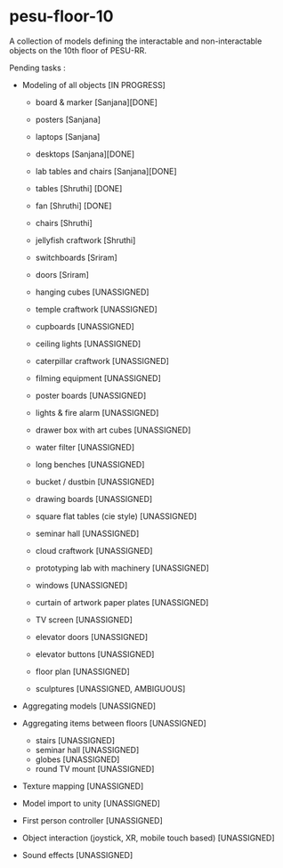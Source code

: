 # pesu-floor-10
A collection of models defining the interactable and non-interactable objects on the 10th floor of PESU-RR.

Pending tasks :

- Modeling of all objects [IN PROGRESS]

    - board & marker [Sanjana][DONE]
    - posters [Sanjana]
    - laptops [Sanjana]
    - desktops [Sanjana][DONE]
    - lab tables and chairs [Sanjana][DONE]

    - tables [Shruthi] [DONE]
    - fan [Shruthi] [DONE]
    - chairs [Shruthi] 
    - jellyfish craftwork [Shruthi]

    - switchboards [Sriram]
    - doors [Sriram]

    - hanging cubes [UNASSIGNED]
    - temple craftwork [UNASSIGNED]
    - cupboards [UNASSIGNED]
    - ceiling lights [UNASSIGNED]
    - caterpillar craftwork [UNASSIGNED]
    - filming equipment [UNASSIGNED]
    - poster boards [UNASSIGNED]
    - lights & fire alarm [UNASSIGNED]
    - drawer box with art cubes [UNASSIGNED]
    - water filter [UNASSIGNED]
    - long benches [UNASSIGNED]
    - bucket / dustbin [UNASSIGNED]
    - drawing boards [UNASSIGNED]
    - square flat tables (cie style) [UNASSIGNED]
    - seminar hall [UNASSIGNED]
    - cloud craftwork [UNASSIGNED]
    - prototyping lab with machinery [UNASSIGNED]
    - windows [UNASSIGNED]
    - curtain of artwork paper plates [UNASSIGNED]
    - TV screen  [UNASSIGNED]
    - elevator doors [UNASSIGNED]
    - elevator buttons [UNASSIGNED]
    - floor plan [UNASSIGNED]
    - sculptures [UNASSIGNED, AMBIGUOUS]

- Aggregating models [UNASSIGNED]

- Aggregating items between floors [UNASSIGNED]

    - stairs [UNASSIGNED]
    - seminar hall [UNASSIGNED]
    - globes [UNASSIGNED]
    - round TV mount [UNASSIGNED]

- Texture mapping [UNASSIGNED]
- Model import to unity [UNASSIGNED]
- First person controller [UNASSIGNED]
- Object interaction (joystick, XR, mobile touch based) [UNASSIGNED]
- Sound effects [UNASSIGNED]
